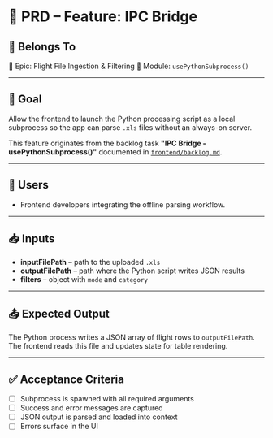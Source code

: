 # 📘 PRD – Feature: IPC Bridge

## 🧩 Belongs To

🧱 Epic: Flight File Ingestion & Filtering
📂 Module: `usePythonSubprocess()`

---

## 🎯 Goal

Allow the frontend to launch the Python processing script as a local subprocess so the app can parse `.xls` files without an always-on server.

This feature originates from the backlog task **"IPC Bridge - usePythonSubprocess()"** documented in [`frontend/backlog.md`](../../../frontend/backlog.md).

---

## 👤 Users

- Frontend developers integrating the offline parsing workflow.

---

## 📥 Inputs

- **inputFilePath** – path to the uploaded `.xls`
- **outputFilePath** – path where the Python script writes JSON results
- **filters** – object with `mode` and `category`

---

## 📤 Expected Output

The Python process writes a JSON array of flight rows to `outputFilePath`. The frontend reads this file and updates state for table rendering.

---

## ✅ Acceptance Criteria

- [ ] Subprocess is spawned with all required arguments
- [ ] Success and error messages are captured
- [ ] JSON output is parsed and loaded into context
- [ ] Errors surface in the UI
